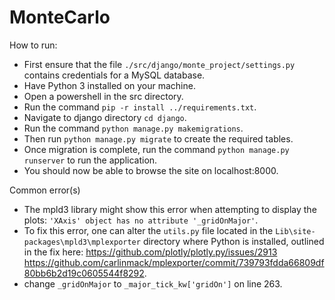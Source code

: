 # MonteCarlo
How to run:
 - First ensure that the file `./src/django/monte_project/settings.py` contains credentials for a MySQL database.
 - Have Python 3 installed on your machine.
 - Open a powershell in the src directory.
 - Run the command `pip -r install ../requirements.txt`.
 - Navigate to django directory `cd django`.
 - Run the command `python manage.py makemigrations`.
 - Then run `python manage.py migrate` to create the required tables.
 - Once migration is complete, run the command `python manage.py runserver` to run the application.
 - You should now be able to browse the site on localhost:8000.

Common error(s)
 - The mpld3 library might show this error when attempting to display the plots: `'XAxis' object has no attribute '_gridOnMajor'`.
 - To fix this error, one can alter the `utils.py` file located in the `Lib\site-packages\mpld3\mplexporter` directory where Python is installed, outlined in the fix here: 
 https://github.com/plotly/plotly.py/issues/2913
 https://github.com/carlinmack/mplexporter/commit/739793fdda66809df80bb6b2d19c0605544f8292.
 - change `_gridOnMajor` to `_major_tick_kw['gridOn']` on line 263.
